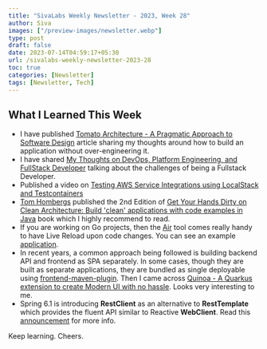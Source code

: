 ```yaml
---
title: "SivaLabs Weekly Newsletter - 2023, Week 28"
author: Siva
images: ["/preview-images/newsletter.webp"]
type: post
draft: false
date: 2023-07-14T04:59:17+05:30
url: /sivalabs-weekly-newsletter-2023-28
toc: true
categories: [Newsletter]
tags: [Newsletter, Tech]
---
```


## What I Learned This Week

* I have published [Tomato Architecture - A Pragmatic Approach to Software Design](https://sivalabs.in/tomato-architecture-pragmatic-approach-to-software-design/) article 
  sharing my thoughts around how to build an application without over-engineering it.
* I have shared [My Thoughts on DevOps, Platform Engineering, and FullStack Developer](https://sivalabs.in/my-thoughts-on-devops-platform-engineering-and-fullstack-developer/) 
  talking about the challenges of being a Fullstack Developer.
* Published a video on [Testing AWS Service Integrations using LocalStack and Testcontainers](https://www.youtube.com/watch?v=OPQEjpX-yio)
* [Tom Hombergs](https://twitter.com/TomHombergs) published the 2nd Edition of 
  [Get Your Hands Dirty on Clean Architecture: Build 'clean' applications with code examples in Java](https://www.amazon.in/Your-Hands-Dirty-Clean-Architecture/dp/180512837X/) book
  which I highly recommend to read.
* If you are working on Go projects, then the [Air](https://github.com/cosmtrek/air) tool comes really handy to have Live Reload upon code changes.
  You can see an example [application](https://github.com/sivaprasadreddy/bookmarks-go).
* In recent years, a common approach being followed is building backend API and frontend as SPA separately.
  In some cases, though they are built as separate applications, they are bundled as single deployable 
  using [frontend-maven-plugin](https://github.com/eirslett/frontend-maven-plugin).
  Then I came across [Quinoa - A Quarkus extension to create Modern UI with no hassle](https://quarkus.io/blog/quinoa-modern-ui-with-no-hassle/).
  Looks very interesting to me.
* Spring 6.1 is introducing **RestClient** as an alternative to **RestTemplate** which provides the fluent API similar to Reactive **WebClient**.
  Read this [announcement](https://spring.io/blog/2023/07/13/new-in-spring-6-1-restclient) for more info.

Keep learning. Cheers.
